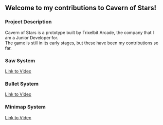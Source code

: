 ## Welcome to my contributions to Cavern of Stars!

### Project Description
Cavern of Stars is a prototype built by Trixelbit Arcade, the company that I am a Junior Developer for. <br />
The game is still in its early stages, but these have been my contributions so far. <br />

### Saw System
[Link to Video](https://www.youtube.com/watch?v=mxe6qlLTjE4)

### Bullet System
[Link to Video](https://www.youtube.com/watch?v=a91tjGwjt8g)

### Minimap System
[Link to Video](https://youtu.be/MbOs4Dmgps8)
